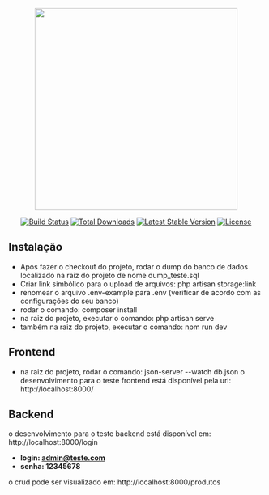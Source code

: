 <p align="center"><a href="https://laravel.com" target="_blank"><img src="https://raw.githubusercontent.com/laravel/art/master/logo-lockup/5%20SVG/2%20CMYK/1%20Full%20Color/laravel-logolockup-cmyk-red.svg" width="400"></a></p>

<p align="center">
<a href="https://travis-ci.org/laravel/framework"><img src="https://travis-ci.org/laravel/framework.svg" alt="Build Status"></a>
<a href="https://packagist.org/packages/laravel/framework"><img src="https://img.shields.io/packagist/dt/laravel/framework" alt="Total Downloads"></a>
<a href="https://packagist.org/packages/laravel/framework"><img src="https://img.shields.io/packagist/v/laravel/framework" alt="Latest Stable Version"></a>
<a href="https://packagist.org/packages/laravel/framework"><img src="https://img.shields.io/packagist/l/laravel/framework" alt="License"></a>
</p>

## Instalação

- Após fazer o checkout do projeto, rodar o dump do banco de dados localizado na raiz do projeto de nome dump_teste.sql
- Criar link simbólico para o upload de arquivos: php artisan storage:link
- renomear o arquivo .env-example para .env (verificar de acordo com as configurações do seu banco)
- rodar o comando: composer install
- na raiz do projeto, executar o comando: php artisan serve
- também na raiz do projeto, executar o comando: npm run dev

## Frontend

- na raiz do projeto, rodar o comando: json-server --watch db.json
o desenvolvimento para o teste frontend está disponível pela url: http://localhost:8000/


## Backend

o desenvolvimento para o teste backend está disponível em: http://localhost:8000/login
- **login: admin@teste.com**
- **senha: 12345678**

o crud pode ser visualizado em: http://localhost:8000/produtos

